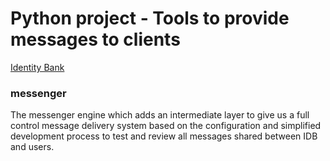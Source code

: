 # Python project - Tools to provide messages to clients

[Identity Bank](https://www.identitybank.eu)

### messenger
The messenger engine which adds an intermediate layer to give us a full control message delivery system based on the configuration and simplified development process to test and review all messages shared between IDB and users.
